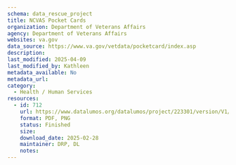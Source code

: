 ```yaml
---
schema: data_rescue_project 
title: NCVAS Pocket Cards
organization: Department of Veterans Affairs
agency: Department of Veterans Affairs
websites: va.gov
data_source: https://www.va.gov/vetdata/pocketcard/index.asp
description: 
last_modified: 2025-04-09
last_modified_by: Kathleen
metadata_available: No
metadata_url: 
category:
  - Health / Human Services
resources:
  - id: 712
    url: https://www.datalumos.org/datalumos/project/223301/version/V1/view
    format: PDF, PNG
    status: Finished
    size: 
    download_date: 2025-02-28
    maintainer: DRP, DL
    notes: 
---
```

